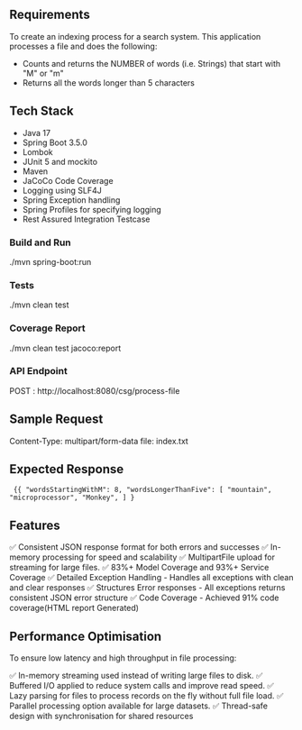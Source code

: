 ## Requirements

To create an indexing process for a search system. This application processes a file and does the following:
- Counts and returns the NUMBER of words (i.e. Strings) that start with "M" or "m"
- Returns all the words longer than 5 characters

## Tech Stack
* Java 17
* Spring Boot 3.5.0
* Lombok
* JUnit 5 and mockito
* Maven
* JaCoCo Code Coverage
* Logging using SLF4J
* Spring Exception handling 
* Spring Profiles for specifying logging
* Rest Assured Integration Testcase

### Build and Run
./mvn spring-boot:run

### Tests
./mvn clean test 

### Coverage Report

./mvn clean test jacoco:report

### API Endpoint

POST : http://localhost:8080/csg/process-file

## Sample Request

Content-Type: multipart/form-data
file: index.txt

## Expected Response
`
{{
"wordsStartingWithM": 8,
"wordsLongerThanFive": [
"mountain",
"microprocessor",
"Monkey",
]
}`

## Features

✅ Consistent JSON response format for both errors and successes
✅ In-memory processing for speed and scalability
✅ MultipartFile upload for streaming for large files.
✅ 83%+ Model Coverage and 93%+ Service Coverage
✅ Detailed Exception Handling - Handles all exceptions with clean and clear responses
✅ Structures Error responses -  All exceptions returns consistent JSON error structure
✅ Code Coverage - Achieved 91% code coverage(HTML report Generated)

## Performance Optimisation 

To ensure low latency and high throughput in file processing:

✅ In-memory streaming used instead of writing large files to disk.
✅ Buffered I/O applied to reduce system calls and improve read speed.
✅ Lazy parsing for files to process records on the fly without full file load.
✅ Parallel processing option available for large datasets.
✅ Thread-safe design with synchronisation for shared resources


